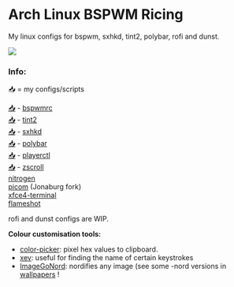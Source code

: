 # Arch Linux BSPWM Ricing

My linux configs for bspwm, sxhkd, tint2, polybar, rofi and dunst.

![](images/Rice1.png)

### Info:
📥 = my configs/scripts

[📥](https://github.com/Narmis-E/linux-config/blob/main/bspwm/bspwmrc) - [bspwmrc](https://github.com/baskerville/bspwm/)\
[📥](https://github.com/Narmis-E/linux-config/blob/main/tint2/tint2rc) - [tint2](https://github.com/o9000/tint2)\
[📥](https://github.com/Narmis-E/linux-config/blob/main/sxhkd/sxhkdrc) - [sxhkd](https://github.com/baskerville/sxhkd)\
[📥](https://github.com/Narmis-E/linux-config/blob/main/polybar/config.ini) - [polybar](https://github.com/polybar/polybar)\
[📥](https://github.com/Narmis-E/linux-config/blob/main/scripts/playerctl.sh) - [playerctl](https://github.com/altdesktop/playerctl)\
[📥](https://github.com/Narmis-E/linux-config/blob/main/scripts/net-scroll.sh) - [zscroll](https://github.com/noctuid/zscroll)\
[nitrogen](https://github.com/l3ib/nitrogen)\
[picom](https://github.com/jonaburg/picom) (Jonaburg fork)\
[xfce4-terminal](https://github.com/xfce-mirror/xfce4-terminal)\
[flameshot](https://github.com/flameshot-org/flameshot)

rofi and dunst configs are WIP.

**Colour customisation tools:**
- [color-picker](https://github.com/Jack12816/colorpicker): pixel hex values to clipboard.
- [xev](https://github.com/freedesktop/xev): useful for finding the name of certain keystrokes
- [ImageGoNord](https://github.com/Schrodinger-Hat/ImageGoNord): nordifies any image (see some -nord versions in [wallpapers](https://github.com/Narmis-E/linux-config/tree/main/images/wallpapers) !
